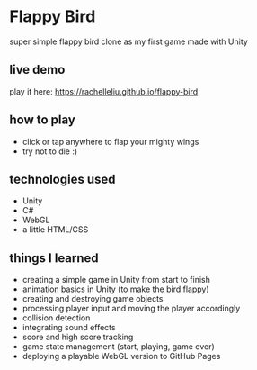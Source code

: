# Flappy Bird
super simple flappy bird clone as my first game made with Unity

## live demo
play it here: https://rachelleliu.github.io/flappy-bird

## how to play
- click or tap anywhere to flap your mighty wings
- try not to die :)

## technologies used
- Unity
- C#
- WebGL
- a little HTML/CSS

## things I learned
- creating a simple game in Unity from start to finish
- animation basics in Unity (to make the bird flappy)
- creating and destroying game objects
- processing player input and moving the player accordingly
- collision detection
- integrating sound effects
- score and high score tracking
- game state management (start, playing, game over)
- deploying a playable WebGL version to GitHub Pages